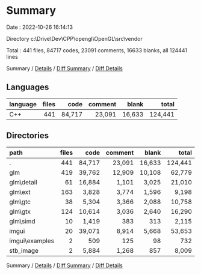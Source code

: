 # Summary

Date : 2022-10-26 16:14:13

Directory c:\\Drive\\Dev\\CPP\\opengl\\OpenGL\\src\\vendor

Total : 441 files,  84717 codes, 23091 comments, 16633 blanks, all 124441 lines

Summary / [Details](details.md) / [Diff Summary](diff.md) / [Diff Details](diff-details.md)

## Languages
| language | files | code | comment | blank | total |
| :--- | ---: | ---: | ---: | ---: | ---: |
| C++ | 441 | 84,717 | 23,091 | 16,633 | 124,441 |

## Directories
| path | files | code | comment | blank | total |
| :--- | ---: | ---: | ---: | ---: | ---: |
| . | 441 | 84,717 | 23,091 | 16,633 | 124,441 |
| glm | 419 | 39,762 | 12,909 | 10,108 | 62,779 |
| glm\\detail | 61 | 16,884 | 1,101 | 3,025 | 21,010 |
| glm\\ext | 163 | 3,828 | 3,774 | 1,596 | 9,198 |
| glm\\gtc | 38 | 5,304 | 3,366 | 2,088 | 10,758 |
| glm\\gtx | 124 | 10,614 | 3,036 | 2,640 | 16,290 |
| glm\\simd | 10 | 1,419 | 383 | 313 | 2,115 |
| imgui | 20 | 39,071 | 8,914 | 5,668 | 53,653 |
| imgui\\examples | 2 | 509 | 125 | 98 | 732 |
| stb_image | 2 | 5,884 | 1,268 | 857 | 8,009 |

Summary / [Details](details.md) / [Diff Summary](diff.md) / [Diff Details](diff-details.md)